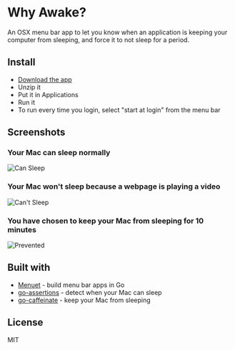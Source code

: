# Why Awake?
An OSX menu bar app to let you know when an application is keeping your computer from sleeping, and force it to not sleep for a period.

## Install

* [Download the app](https://github.com/caseymrm/whyawake/releases/download/v0.2/WhyAwake.app.zip)
* Unzip it
* Put it in Applications
* Run it
* To run every time you login, select "start at login" from the menu bar

## Screenshots

### Your Mac can sleep normally

![Can Sleep](https://github.com/caseymrm/whyawake/raw/master/static/cansleep.png)

### Your Mac won't sleep because a webpage is playing a video

![Can't Sleep](https://github.com/caseymrm/whyawake/raw/master/static/cantsleep.png)

### You have chosen to keep your Mac from sleeping for 10 minutes

![Prevented](https://github.com/caseymrm/whyawake/raw/master/static/prevented.png)

## Built with

* [Menuet](https://github.com/caseymrm/menuet) - build menu bar apps in Go
* [go-assertions](https://github.com/caseymrm/go-assertions) - detect when your Mac can sleep
* [go-caffeinate](https://github.com/caseymrm/go-caffeinate) - keep your Mac from sleeping

## License

MIT

